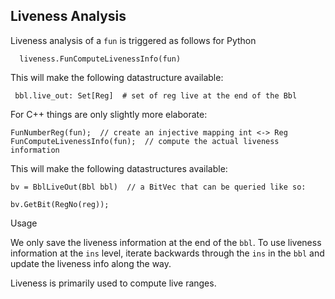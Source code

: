 ## Liveness Analysis

Liveness analysis of a `fun` is triggered as follows for Python


```
  liveness.FunComputeLivenessInfo(fun)
```

This will make the following datastructure available:
```
 bbl.live_out: Set[Reg]  # set of reg live at the end of the Bbl
```

For C++ things are only slightly more elaborate:
```
FunNumberReg(fun);  // create an injective mapping int <-> Reg
FunComputeLivenessInfo(fun);  // compute the actual liveness information
```

This will make the following datastructures available:
```
bv = BblLiveOut(Bbl bbl)  // a BitVec that can be queried like so:

bv.GetBit(RegNo(reg));
```

Usage

We only save the liveness information at the end of the `bbl`.
To use liveness information at the `ins` level, iterate backwards
through the `ins` in the `bbl` and update the liveness info along the way.


Liveness is primarily used to compute live ranges.
